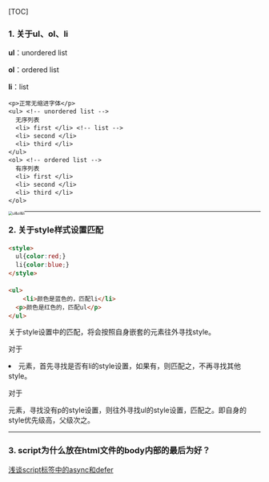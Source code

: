 [TOC]



### 1. 关于ul、ol、li

**ul**：unordered list

**ol**：ordered list

**li**：list

```
<p>正常无缩进字体</p>
<ul> <!-- unordered list -->
  无序列表
  <li> first </li> <!-- list -->
  <li> second </li>
  <li> third </li>
</ul>
<ol> <!-- ordered list -->
  有序列表
  <li> first </li>
  <li> second </li>
  <li> third </li>
</ol>
```

<img src="./images/html问题汇总~1.jpg" alt="ul&amp;ol&amp;li" style="zoom:50%;" align="left" />

---------------

### 2. 关于style样式设置匹配

```html
<style>
  ul{color:red;}
  li{color:blue;}
</style>

<ul>
 	<li>颜色是蓝色的，匹配li</li>
  <p>颜色是红色的，匹配ul</p>
</ul>
```

关于style设置中的匹配，将会按照自身嵌套的元素往外寻找style。

对于<li>元素，首先寻找是否有li的style设置，如果有，则匹配之，不再寻找其他style。

对于<p>元素，寻找没有p的style设置，则往外寻找ul的style设置，匹配之。即自身的style优先级高，父级次之。

----------------

### 3. script为什么放在html文件的body内部的最后为好？

[浅谈script标签中的async和defer](https://www.cnblogs.com/jiasm/p/7683930.html)

###### <script>放在html的<body>内部的最后并非是最优。最优的是利用好```async```和```defer```。

​		参照[虚拟DOM和真实DOM](../VUE/vue问题汇总)，理解渲染过程。

​		A: 在解决这个问题之前，先确认概念「首屏」和「最终效果屏」。

> ```Render Tree```（渲染树）是```DOM Tree```和```CSS Rule Tree```共同构造出来。而JS可以通过DOM API和CSSOM API接口分别对DOM Tree和CSS Rule Tree进行修改，从而构造最后的Render Tree。因此可以将这个过程分类成两种情况：
>
> 1. JS没有通过API修改形成的Render Tree
> 2. JS通过API修改形成的Render Tree
>
> 在讨论这个问题之前，**首屏**指的就是``JS没有通过API修改DOM Tree和CSS Rule Tree而形成的Render Tree渲染出来的页面``。而**最终效果屏**则指的是```JS通过API修改DOM Tree和CSS Rule Tree最终形成的Render Tree渲染出来的页面```。
>
> 在这种首屏的情况下，只对HTML里面的元素进行渲染，而没有JS修改。
>
> 

​		B: 而JS会阻塞```DOM Tree```和```CSS Rule Tree```的构造。

> 浏览器加载一个有 <script>标签的网站发生的事情:
>
> 1.拉取 HTML 页面 (e.g. index.html)，开始解析 HTML
>
> 2.解析到<script>标签之后准备获取 script 文件.
>
> 3.浏览器获取script文件。同时，html 解析中断并且**阻断**页面上其他html的解析。
>
> 4.一段时间后，script下载完成并且**执行**。继续解析HTML文档的其他部分（解析script之后的html代码）
>
> 在第三步中，浏览器获取script文件，会阻断页面上其他html的解析，也就是无法继续构造DOM Tree，直到script完全下载完成，才会进行第四步继续构造DOM Tree。

​		在理解了A和B两个部分之后，也就能看出：把script标签放在<body>的底部，可以防止script阻断DOM的构造，通过一定的参数设定使得在最终效果屏出来前，能加载出一个首屏。比如有时候加载一个网页，可能就会出现这样的首屏（只有内容，很丑），没有样式的修改。即```FOUC```：由于浏览器渲染机制（比如firefox），在CSS加载之前，先呈现了HTML，就会导致展示出无样式内容，然后样式突然呈现的现象；

​		但是对最终效果屏来说，二者都需要等待script文件下载并执行完毕才能够出来，因此是无差别的。

###### async & defer

​		```async```和```defer```都不会产生上述的阻断```DOM Tree```构造，即运用了这两个属性，script的下载不会阻断html的解析。

​		```async```：async标记的Script异步执行下载，并执行。

```html
<!-- 
异步执行需要关注两点：
1.不用顾虑前件script是否加载完毕，只要是script就可以立马进行加载，并行加载
2.不用考虑前件script是否执行完毕，只要是加载完毕就可以立马执行
-->
<script type="text/javascript" src="script1.js" async></script>
<script type="text/javascript" src="script2.js" async></script>
<!-- script2可能会比script1更早执行完毕 -->
```

​		```defer```：defer标记的Script顺序执行。

```html
<!-- 
顺序执行需要关注两点：
1.不用顾虑前件script是否加载完毕，只要是script就可以立马进行加载，顺序执行仍然是并行加载script
2.等待前件script执行完毕，只有前件script执行完毕之后才能执行
-->
<script type="text/javascript" src="script1.js" async></script>
<script type="text/javascript" src="script2.js" async></script>
<!-- 这意味着虽然script2可能加载比script1更早完成，但是一定要等待script1执行完毕 -->
```

​		值得注意的是，script的下载都是并行的。用以下三张图理解区别：

```html
<script type="text/javascript" src="script2.js" async></script>
<script type="text/javascript" src="script1.js" async></script>
```

图中```蓝色：html解析```、```紫色：script加载```、```黄色：script执行```、```绿色：DOMContentLoader```

```无属性script```：

![image](./images/null.png)

```async```：

![image](./images/async.png)

```defer```：

![image](./images/defer.png)

- [ ] defer比async稳定。

### 4. 关于tr、th、td

```tr```：table row，行

```th```：table header，行标题

```td```：table data，单元格内容

****

### 5. `input` `text-overflow: ellipsis;` 失效

解决方案的灵感来源：[css 【text-overflow】 实现超出文本框显示为 ...](https://www.jianshu.com/p/0e6116e67cce?utm_campaign=maleskine&utm_content=note&utm_medium=seo_notes&utm_source=recommendation)

`overflow`的优先级高于`text-overflow`，直接对`overflow`进行设置即可。

问题出现的情况是，设置一个上传的input框对文件进行操作，但是在上传了文件之后，文件名过长不会产生省略号。

```vue
<input type="file" @change="fileChange($event)" />
```

![image-20201119054553054](./images/uploadbug-overflow.png)

​	1.为了理解整个解决方案，首先明白`overflow`的几个属性含义：

```js
|VALUE        	|DESCRIPTION
|visible    		|默认值。内容不会被修剪，会呈现在元素框之外。
|hidden 				|内容会被修剪，并且其余内容是不可见的。
|scroll 				|内容会被修剪，但是浏览器会显示滚动条以便查看其余的内容。
|auto           |如果内容被修剪，则浏览器会显示滚动条以便查看其余的内容。
|inherit    		|规定应该从父元素继承 overflow 属性的值。

```

> <img src="./images/input-overflow.png" alt="image-20201119053947155" style="zoom:100%;" align="left"/>
>
> 可以看到`text-overflow=ellipsis;`失效的时候，input的`overflow: visible;`。再查看一下`visible`所代表的含义：**默认值**，内容不会被修剪，会呈现在元素框之外。overflow的默认值就是visible，因此可以猜想到是因为`overflow: visible;`使得`text-overflow: ellipsis;`失效，没有达到预期的省略效果。

​	2.设置`overflow: auto/hidden;`即可。

为了防止以后还要用到`text-overflow`属性，再顺便摘抄记录一下该属性的几个值：

```js
| VALUE 		| DESCRIPTION 
| clip 			| 修剪文本。  
| ellipsis 	| 显示省略符号来代表被修剪的文本。 
| *string* 	| 使用给定的字符串来代表被修剪的文本。 
```

****